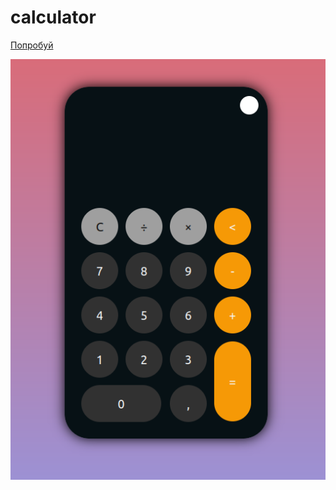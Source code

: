 # calculator

<a href="https://thekr1d.github.io/calculator/" target="_blank">Попробуй</a>

![Иллюстрация к проекту](ScrinShot.png)